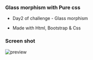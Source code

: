 <h3> Glass morphism with Pure css </h3>

* Day2 of challenge - Glass morphism

* Made with Html, Bootstrap & Css

<h3> Screen shot </h3>

![preview](https://user-images.githubusercontent.com/115919438/218327811-f07c865b-0ec1-432c-a328-cbb86325f7b5.png)

